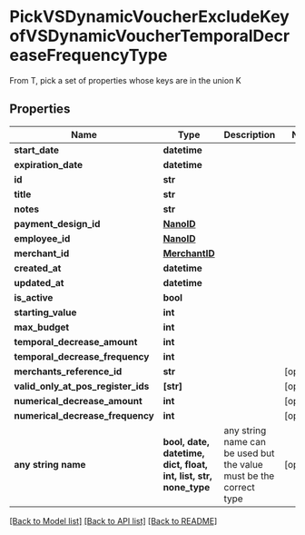 # PickVSDynamicVoucherExcludeKeyofVSDynamicVoucherTemporalDecreaseFrequencyType

From T, pick a set of properties whose keys are in the union K

## Properties
Name | Type | Description | Notes
------------ | ------------- | ------------- | -------------
**start_date** | **datetime** |  | 
**expiration_date** | **datetime** |  | 
**id** | **str** |  | 
**title** | **str** |  | 
**notes** | **str** |  | 
**payment_design_id** | [**NanoID**](NanoID.md) |  | 
**employee_id** | [**NanoID**](NanoID.md) |  | 
**merchant_id** | [**MerchantID**](MerchantID.md) |  | 
**created_at** | **datetime** |  | 
**updated_at** | **datetime** |  | 
**is_active** | **bool** |  | 
**starting_value** | **int** |  | 
**max_budget** | **int** |  | 
**temporal_decrease_amount** | **int** |  | 
**temporal_decrease_frequency** | **int** |  | 
**merchants_reference_id** | **str** |  | [optional] 
**valid_only_at_pos_register_ids** | **[str]** |  | [optional] 
**numerical_decrease_amount** | **int** |  | [optional] 
**numerical_decrease_frequency** | **int** |  | [optional] 
**any string name** | **bool, date, datetime, dict, float, int, list, str, none_type** | any string name can be used but the value must be the correct type | [optional]

[[Back to Model list]](../README.md#documentation-for-models) [[Back to API list]](../README.md#documentation-for-api-endpoints) [[Back to README]](../README.md)


